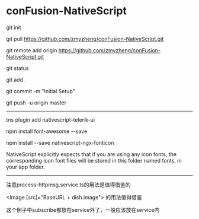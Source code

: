 # conFusion-NativeScript


git init

git pull https://github.com/zmyzheng/conFusion-NativeScript.git

git remote add origin https://github.com/zmyzheng/conFusion-NativeScript.git

git status

git add .

git commit -m "Initial Setup"

git push -u origin master

-----------------------------
 tns plugin add nativescript-telerik-ui
 
npm install font-awesome --save

npm install --save nativescript-ngx-fonticon



NativeScript explicitly expects that if you are using any icon fonts, the corresponding icon font files will be stored in this folder named fonts, in your app folder.


----------------------------

注意process-httpmsg.service.ts的用法是值得借鉴的

<Image [src]="BaseURL + dish.image"></Image> 的用法值得借鉴

这个例子中subscribe都放在service外了，一般应该放在service内



